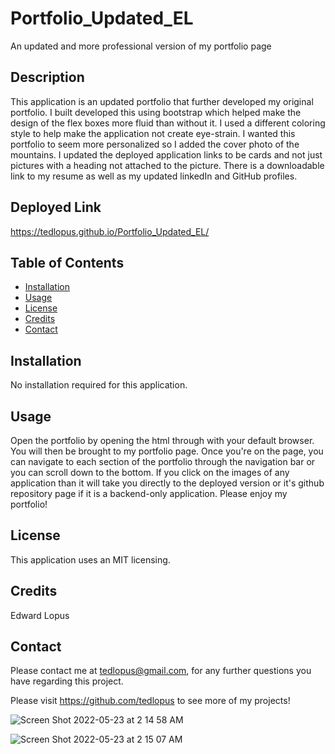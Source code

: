 # Portfolio_Updated_EL
An updated and more professional version of my portfolio page

## Description
This application is an updated portfolio that further developed my original portfolio. I built developed this using bootstrap which helped make the design of the flex boxes more fluid than without it. I used a different coloring style to help make the application not create eye-strain. I wanted this portfolio to seem more personalized so I added the cover photo of the mountains. I updated the deployed application links to be cards and not just pictures with a heading not attached to the picture. There is a downloadable link to my resume as well as my updated linkedIn and GitHub profiles.

## Deployed Link
https://tedlopus.github.io/Portfolio_Updated_EL/

## Table of Contents
* [Installation](#installation)
* [Usage](#usage)
* [License](#license)
* [Credits](#credits)
* [Contact](#contact) 
  
## Installation
No installation required for this application.

## Usage
Open the portfolio by opening the html through with your default browser. You will then be brought to my portfolio page. Once you're on the page, you can navigate to each section of the portfolio through the navigation bar or you can scroll down to the bottom. If you click on the images of any application than it will take you directly to the deployed version or it's github repository page if it is a backend-only application. Please enjoy my portfolio!

## License
This application uses an MIT licensing.

## Credits
Edward Lopus

## Contact
Please contact me at tedlopus@gmail.com, for any further questions you have regarding this project.

Please visit https://github.com/tedlopus to see more of my projects!

![Screen Shot 2022-05-23 at 2 14 58 AM](https://user-images.githubusercontent.com/95667498/169775177-b62b3960-5abc-4d95-af6a-005f7f7fc606.png)

![Screen Shot 2022-05-23 at 2 15 07 AM](https://user-images.githubusercontent.com/95667498/169775239-799fd144-ea1a-43d1-81db-44a7eb3e085c.png)

